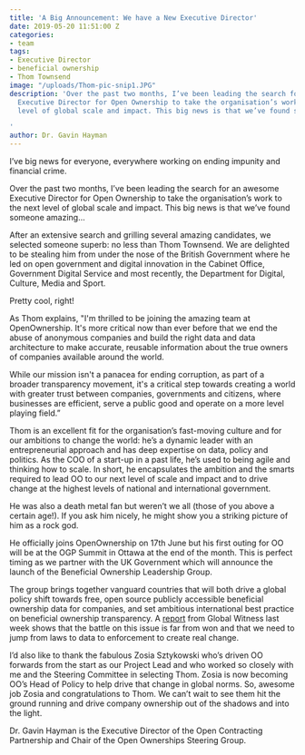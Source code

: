 ```yaml
---
title: 'A Big Announcement: We have a New Executive Director'
date: 2019-05-20 11:51:00 Z
categories:
- team
tags:
- Executive Director
- beneficial ownership
- Thom Townsend
image: "/uploads/Thom-pic-snip1.JPG"
description: 'Over the past two months, I’ve been leading the search for an awesome
  Executive Director for Open Ownership to take the organisation’s work to the next
  level of global scale and impact. This big news is that we’ve found someone amazing...

'
author: Dr. Gavin Hayman
---
```


I’ve big news for everyone, everywhere working on ending impunity and financial crime. 

Over the past two months, I’ve been leading the search for an awesome Executive Director for Open Ownership to take the organisation’s work to the next level of global scale and impact. This big news is that we’ve found someone amazing...

After an extensive search and grilling several amazing candidates, we selected someone superb: no less than Thom Townsend. We are delighted to be stealing him from under the nose of the British Government where he led on open government and digital innovation in the Cabinet Office, Government Digital Service and most recently, the Department for Digital, Culture, Media and Sport.  

Pretty cool, right! 

As Thom explains, "I'm thrilled to be joining the amazing team at OpenOwnership. It's more critical now than ever before that we end the abuse of anonymous companies and build the right data and data architecture to make accurate, reusable information about the true owners of companies available around the world.

While our mission isn't a panacea for ending corruption, as part of a broader transparency movement, it's a critical step towards creating a world with greater trust between companies, governments and citizens, where businesses are efficient, serve a public good and operate on a more level playing field.”

Thom is an excellent fit for the organisation’s fast-moving culture and for our ambitions to change the world: he’s a dynamic leader with an entrepreneurial approach and has deep expertise on data, policy and politics. As the COO of a start-up in a past life, he’s used to being agile and thinking how to scale. In short, he encapsulates the ambition and the smarts required to lead OO to our next level of scale and impact and to drive change at the highest levels of national and international government.  
 
He was also a death metal fan but weren’t we all (those of you above a certain age!). If you ask him nicely, he might show you a striking picture of him as a rock god. 
 
He officially joins OpenOwnership on 17th June but his first outing for OO will be at the OGP Summit in Ottawa at the end of the month. This is perfect timing as we partner with the UK Government which will announce the launch of the Beneficial Ownership Leadership Group.

The group brings together vanguard countries that will both drive a global policy shift towards free, open source publicly accessible beneficial ownership data for companies, and set ambitious international best practice on beneficial ownership transparency. A [report](https://www.globalwitness.org/en/campaigns/corruption-and-money-laundering/anonymous-company-owners/companies-we-keep/#chapter-0/section-0) from Global Witness last week shows that the battle on this issue is far from won and that we need to jump from laws to data to enforcement to create real change. 

I’d also like to thank the fabulous Zosia Sztykowski who’s driven OO forwards from the start as our Project Lead and who worked so closely with me and the Steering Committee in selecting Thom. Zosia is now becoming OO’s Head of Policy to help drive that change in global norms.
So, awesome job Zosia and congratulations to Thom. We can’t wait to see them hit the ground running and drive company ownership out of the shadows and into the light. 

Dr. Gavin Hayman is the Executive Director of the Open Contracting Partnership and Chair of the Open Ownerships Steering Group. 

